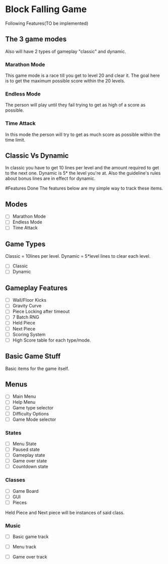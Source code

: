 # Block Falling Game
Following Features(TO be implemented)

## The 3 game modes
Also will have 2 types of gameplay "classic" and dynamic.

### Marathon Mode
This game mode is a race till you get to level 20 and clear it. The goal here is to get the maximum possible score within the 20 levels.

### Endless Mode
The person will play until they fail trying to get as high of a score as possible.

### Time Attack
In this mode the person will try to get as much score as possible within the time limit.


## Classic Vs Dynamic
In classic you have to get 10 lines per level and the amount required to get to the next one. Dynamic is 5* the level you're at. Also the guideline's rules about bonus lines are in effect for dynamic.

#Features Done
The features below are my simple way to track these items.

## Modes
- [ ] Marathon Mode
- [ ] Endless Mode
- [ ] Time Attack

## Game Types
Classic = 10lines per level. Dynamic = 5*level lines to clear each level.
-[ ] Classic
-[ ] Dynamic

## Gameplay Features
 -[ ] Wall/Floor Kicks
 -[ ] Gravity Curve
 -[ ] Piece Locking after timeout
 -[ ] 7 Batch RNG
 -[ ] Held Piece
 -[ ] Next Piece
 -[ ] Scoring System
 -[ ] High Score table for each type/mode.
 
 ## Basic Game Stuff
 Basic items for the game itself.
 
 ## Menus
 -[ ] Main Menu
 -[ ] Help Menu
 -[ ] Game type selector
 -[ ] Difficulty Options
 -[ ] Game Mode selector
 
 ### States
 -[ ] Menu State
 -[ ] Paused state
 -[ ] Gameplay state
 -[ ] Game over state
 -[ ] Countdown state
 
 ### Classes
 -[ ] Game Board
 -[ ] GUI
 -[ ] Pieces
 
 Held Piece and Next piece will be instances of said class.
 
 ### Music
 -[ ] Basic game track
 -[ ] Menu track
 -[ ] Game over track
 